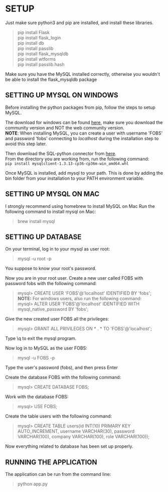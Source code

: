 # SETUP

Just make sure python3 and pip are installed, and install these libraries.
> pip install Flask  
> pip install flask_login  
> pip install db  
> pip install passlib  
> pip install flask_mysqldb  
> pip install wtforms  
> pip install passlib.hash  

Make sure you have the MySQL installed correctly, otherwise you wouldn't be able
to install the flask_mysqldb package  

## SETTING UP MYSQL ON WINDOWS

Before installing the python packages from pip, follow the steps to setup MySQL.

The download for windows can be found [here](https://dev.mysql.com/downloads/installer/), make sure you download the community version and NOT the web community version.  
**NOTE**: When installing MySQL, you can create a user with username 'FOBS' and password 'fobs' connecting to *localhost* during the installation step to avoid this step later.

Then download the SQL-python connector from [here](https://www.lfd.uci.edu/~gohlke/pythonlibs/#mysql-python).  
From the directory you are working from, run the following command:  
`pip install mysqlclient-1.3.13-cp36-cp36m-win_amd64.whl`

Once MySQL is installed, add mysql to your path. This is done by adding the bin folder from your installation to your PATH environment variable.

## SETTING UP MYSQL ON MAC
I strongly recommend using homebrew to install MySQL on Mac
Run the following command to install mysql on Mac:
> brew install mysql

## SETTING UP DATABASE
On your terminal, log in to your mysql as user root:
> mysql -u root -p 

You suppose to know your root's password.  

Now you are in your root user. Create a new user called FOBS with password fobs with the following command:  
> mysql> CREATE USER 'FOBS'@'localhost' IDENTIFIED BY 'fobs';
**NOTE:** For windows users, also run the following command:  
> mysql> ALTER USER 'FOBS'@'localhost' IDENTIFIED WITH mysql_native_password BY 'fobs';

Give the new created user FOBS all the privileges:  
> mysql> GRANT ALL PRIVILEGES ON * . * TO 'FOBS'@'localhost';

Type \q to exit the mysql program.  

Now log in to MySQL as the user FOBS:  
> mysql -u FOBS -p

Type the user's password (fobs), and then press Enter 
 
Create the database FOBS with the following command:  
> mysql> CREATE DATABASE FOBS;

Work with the database FOBS:  
> mysql> USE FOBS;

Create the table users with the following command:  
> mysql> CREATE TABLE users(id INT(10) PRIMARY KEY AUTO_INCREMENT, username VARCHAR(30), password VARCHAR(100), company VARCHAR(100), role VARCHAR(100));
  
Now everything related to database has been set up properly.


## RUNNING THE APPLICATION

The application can be run from the command line:
> python app.py
